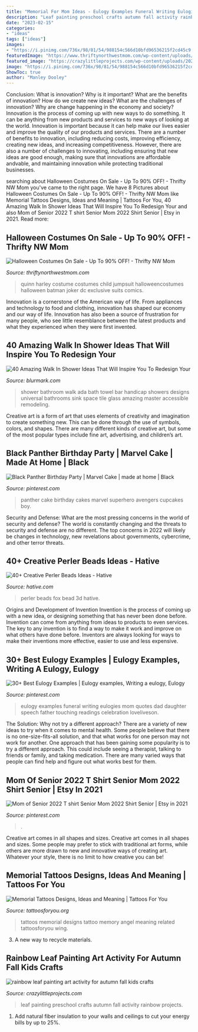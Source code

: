 ```yaml
---
title: "Memorial For Mom Ideas - Eulogy Examples Funeral Writing Eulogies Mom Quotes Dad Daughter Speech Father Touching Readings Celebration Loveliveson"
description: "Leaf painting preschool crafts autumn fall activity rainbow projects"
date: "2023-02-15"
categories:
- "ideas"
tags: ["ideas"]
images:
- "https://i.pinimg.com/736x/98/81/54/988154c566d10bfd96536215f2cd45c9.jpg"
featuredImage: "https://www.thriftynorthwestmom.com/wp-content/uploads/2016/10/Costumes-Sale.jpg"
featured_image: "https://crazylittleprojects.com/wp-content/uploads/2020/08/rainbow-leaf-painting-art-activity-for-autumn-fall-kids-crafts-preschool-198x300.jpg"
image: "https://i.pinimg.com/736x/98/81/54/988154c566d10bfd96536215f2cd45c9.jpg"
ShowToc: true
author: "Manley Dooley"
---
```



Conclusion: What is innovation? Why is it important? What are the benefits of innovation? How do we create new ideas? What are the challenges of innovation? Why are change happening in the economy and society?
Innovation is the process of coming up with new ways to do something. It can be anything from new products and services to new ways of looking at the world. Innovation is important because it can help make our lives easier and improve the quality of our products and services. There are a number of benefits to innovation, including reducing costs, improving efficiency, creating new ideas, and increasing competitiveness. However, there are also a number of challenges to innovating, including ensuring that new ideas are good enough, making sure that innovations are affordable andvable, and maintaining innovation while protecting traditional businesses.

	

		
searching about Halloween Costumes On Sale - Up To 90% OFF! - Thrifty NW Mom you've came to the right page. We have 8 Pictures about Halloween Costumes On Sale - Up To 90% OFF! - Thrifty NW Mom like Memorial Tattoos Designs, Ideas and Meaning | Tattoos For You, 40 Amazing Walk In Shower Ideas That Will Inspire You To Redesign Your and also Mom of Senior 2022 T shirt Senior Mom 2022 Shirt Senior | Etsy in 2021. Read more:
		
    
## Halloween Costumes On Sale - Up To 90% OFF! - Thrifty NW Mom

<img loading=lazy src="https://www.thriftynorthwestmom.com/wp-content/uploads/2016/10/Costumes-Sale.jpg" onerror="this.onerror=null;this.src='https://tse2.mm.bing.net/th?id=OIP.hCkdmsi4gKkER3wYgTyogwHaKl&amp;pid=15.1';" alt="Halloween Costumes On Sale - Up To 90% OFF! - Thrifty NW Mom">

_Source: thriftynorthwestmom.com_

>quinn harley costume costumes child jumpsuit halloweencostumes halloween batman joker dc exclusive suits comics. 

	

Innovation is a cornerstone of the American way of life. From appliances and technology to food and clothing, innovation has shaped our economy and our way of life. Innovation has also been a source of frustration for many people, who see little resemblance between the latest products and what they experienced when they were first invented.

    
## 40 Amazing Walk In Shower Ideas That Will Inspire You To Redesign Your

<img loading=lazy src="http://www.blurmark.com/wp-content/uploads/2017/02/Walk-in-Shower-Design-9.jpg" onerror="this.onerror=null;this.src='https://tse3.mm.bing.net/th?id=OIP.9WGI02wbG-AsajegeYP11QHaLF&amp;pid=15.1';" alt="40 Amazing Walk In Shower Ideas That Will Inspire You To Redesign Your">

_Source: blurmark.com_

>shower bathroom walk ada bath towel bar handicap showers designs universal bathrooms sink space tile glass amazing master accessible remodeling. 

	

Creative art is a form of art that uses elements of creativity and imagination to create something new. This can be done through the use of symbols, colors, and shapes. There are many different kinds of creative art, but some of the most popular types include fine art, advertising, and children’s art.

    
## Black Panther Birthday Party | Marvel Cake | Made At Home | Black

<img loading=lazy src="https://i.pinimg.com/736x/98/81/54/988154c566d10bfd96536215f2cd45c9.jpg" onerror="this.onerror=null;this.src='https://tse4.mm.bing.net/th?id=OIP.ziq6lsVB7XV4WI2OMF-UTwHaJ4&amp;pid=15.1';" alt="Black Panther Birthday Party | Marvel Cake | made at home | Black">

_Source: pinterest.com_

>panther cake birthday cakes marvel superhero avengers cupcakes boy. 

	

Security and Defense: What are the most pressing concerns in the world of security and defense?
The world is constantly changing and the threats to security and defense are no different. The top concerns in 2022 will likely be changes in technology, new revelations about governments, cybercrime, and other terror threats.

    
## 40+ Creative Perler Beads Ideas - Hative

<img loading=lazy src="https://hative.com/wp-content/uploads/2014/04/perler-beads-ideas/43-fox-perler-beads.jpg" onerror="this.onerror=null;this.src='https://tse3.mm.bing.net/th?id=OIP.dmiTe7iBTwv9iPZDjWm64AHaG5&amp;pid=15.1';" alt="40+ Creative Perler Beads Ideas - Hative">

_Source: hative.com_

>perler beads fox bead 3d hative. 

	

Origins and Development of Invention
Invention is the process of coming up with a new idea, or designing something that has never been done before. Invention can come from anything from ideas to products to even services. The key to any invention is to find a way to make it work and improve on what others have done before. Inventors are always looking for ways to make their inventions more effective, easier to use and less expensive.

    
## 30+ Best Eulogy Examples | Eulogy Examples, Writing A Eulogy, Eulogy

<img loading=lazy src="https://i.pinimg.com/736x/70/1b/1d/701b1df2840f223afd2278dda83b5b55.jpg" onerror="this.onerror=null;this.src='https://tse1.mm.bing.net/th?id=OIP.r6LtBboPKbFa1kdMWzXkcwAAAA&amp;pid=15.1';" alt="30+ Best Eulogy Examples | Eulogy examples, Writing a eulogy, Eulogy">

_Source: pinterest.com_

>eulogy examples funeral writing eulogies mom quotes dad daughter speech father touching readings celebration loveliveson. 

	

The Solution: Why not try a different approach?
There are a variety of new ideas to try when it comes to mental health. Some people believe that there is no one-size-fits-all solution, and that what works for one person may not work for another. One approach that has been gaining some popularity is to try a different approach. This could include seeing a therapist, talking to friends or family, and taking medication. There are many varied ways that people can find help and figure out what works best for them.

    
## Mom Of Senior 2022 T Shirt Senior Mom 2022 Shirt Senior | Etsy In 2021

<img loading=lazy src="https://i.pinimg.com/736x/8e/7f/73/8e7f73a3f81fd9f9afe68181ce193190.jpg" onerror="this.onerror=null;this.src='https://tse4.mm.bing.net/th?id=OIP.4nY0_69xsugJugF52EKRRAHaJ3&amp;pid=15.1';" alt="Mom of Senior 2022 T shirt Senior Mom 2022 Shirt Senior | Etsy in 2021">

_Source: pinterest.com_

>. 

	

Creative art comes in all shapes and sizes.
Creative art comes in all shapes and sizes. Some people may prefer to stick with traditional art forms, while others are more drawn to new and innovative ways of creating art. Whatever your style, there is no limit to how creative you can be!

    
## Memorial Tattoos Designs, Ideas And Meaning | Tattoos For You

<img loading=lazy src="http://www.tattoosforyou.org/wp-content/uploads/2013/09/Memorial-Tattoos-Designs-767x1024.jpg" onerror="this.onerror=null;this.src='https://tse4.mm.bing.net/th?id=OIP.6kUeUuAMQVLmmGn0iJsspwHaJ4&amp;pid=15.1';" alt="Memorial Tattoos Designs, Ideas and Meaning | Tattoos For You">

_Source: tattoosforyou.org_

>tattoos memorial designs tattoo memory angel meaning related tattoosforyou wing. 

	

3. A new way to recycle materials.

    
## Rainbow Leaf Painting Art Activity For Autumn Fall Kids Crafts

<img loading=lazy src="https://crazylittleprojects.com/wp-content/uploads/2020/08/rainbow-leaf-painting-art-activity-for-autumn-fall-kids-crafts-preschool-198x300.jpg" onerror="this.onerror=null;this.src='https://tse3.mm.bing.net/th?id=OIP.AJ1bLGrSJ2olMnWTdrbekAAAAA&amp;pid=15.1';" alt="rainbow leaf painting art activity for autumn fall kids crafts">

_Source: crazylittleprojects.com_

>leaf painting preschool crafts autumn fall activity rainbow projects. 

	

1. Add natural fiber insulation to your walls and ceilings to cut your energy bills by up to 25%.

